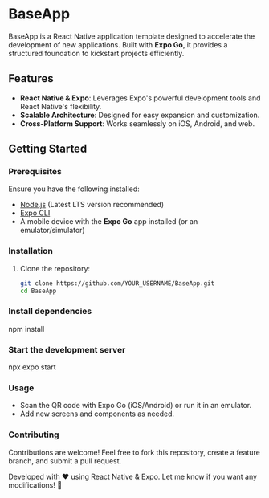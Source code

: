 # BaseApp

BaseApp is a React Native application template designed to accelerate the development of new applications. Built with **Expo Go**, it provides a structured foundation to kickstart projects efficiently.

## Features

- **React Native & Expo**: Leverages Expo's powerful development tools and React Native's flexibility.
- **Scalable Architecture**: Designed for easy expansion and customization.
- **Cross-Platform Support**: Works seamlessly on iOS, Android, and web.

## Getting Started

### Prerequisites

Ensure you have the following installed:

- [Node.js](https://nodejs.org/) (Latest LTS version recommended)
- [Expo CLI](https://docs.expo.dev/get-started/installation/)
- A mobile device with the **Expo Go** app installed (or an emulator/simulator)

### Installation

1. Clone the repository:
   ```sh
   git clone https://github.com/YOUR_USERNAME/BaseApp.git
   cd BaseApp

### Install dependencies
npm install


### Start the development server
npx expo start

### Usage

- Scan the QR code with Expo Go (iOS/Android) or run it in an emulator.
- Add new screens and components as needed.

### Contributing

Contributions are welcome! Feel free to fork this repository, create a feature branch, and submit a pull request.

Developed with ❤️ using React Native & Expo.
Let me know if you want any modifications! 🚀
